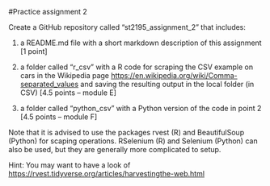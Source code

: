 #Practice assignment 2

Create a GitHub repository called “st2195_assignment_2” that includes:

1. a README.md file with a short markdown description of this assignment [1 point]

2. a folder called “r_csv” with a R code for scraping the CSV example on cars in the
Wikipedia page https://en.wikipedia.org/wiki/Comma-separated_values and
saving the resulting output in the local folder (in CSV) [4.5 points – module E]

3. a folder called “python_csv” with a Python version of the code in point 2 [4.5
points – module F]

Note that it is advised to use the packages rvest (R) and BeautifulSoup (Python) for
scaping operations. RSelenium (R) and Selenium (Python) can also be used, but they are
generally more complicated to setup.

Hint: You may want to have a look of https://rvest.tidyverse.org/articles/harvestingthe-web.html